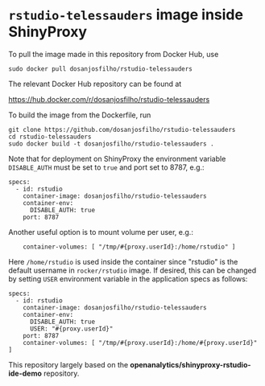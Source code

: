 # `rstudio-telessauders` image inside ShinyProxy 

To pull the image made in this repository from Docker Hub, use

```
sudo docker pull dosanjosfilho/rstudio-telessauders
```

The relevant Docker Hub repository can be found at

https://hub.docker.com/r/dosanjosfilho/rstudio-telessauders

To build the image from the Dockerfile, run

```
git clone https://github.com/dosanjosfilho/rstudio-telessauders
cd rstudio-telessauders
sudo docker build -t dosanjosfilho/rstudio-telessauders .
```

Note that for deployment on ShinyProxy the environment variable `DISABLE_AUTH` must be set to `true` and port set to 8787, e.g.:

```
specs:
  - id: rstudio
    container-image: dosanjosfilho/rstudio-telessauders
    container-env:
      DISABLE_AUTH: true
    port: 8787
```

Another useful option is to mount volume per user, e.g.:
```
    container-volumes: [ "/tmp/#{proxy.userId}:/home/rstudio" ]
```

Here `/home/rstudio` is used inside the container since "rstudio" is the default username in `rocker/rstudio` image. 
If desired, this can be changed by setting `USER` environment variable in the application specs as follows:
```
specs:
  - id: rstudio
    container-image: dosanjosfilho/rstudio-telessauders
    container-env:
      DISABLE_AUTH: true
      USER: "#{proxy.userId}"
    port: 8787
    container-volumes: [ "/tmp/#{proxy.userId}:/home/#{proxy.userId}" ]
```

This repository largely based on the **openanalytics/shinyproxy-rstudio-ide-demo** repository.
